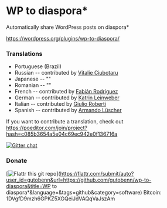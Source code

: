 WP to diaspora*
=====================

Automatically share WordPress posts on diaspora*

https://wordpress.org/plugins/wp-to-diaspora/

### Translations
- Portuguese (Brazil)
- Russian -- contributed by [Vitalie Ciubotaru](http://ciubotaru.tk)
- Japanese -- ""
- Romanian -- ""
- French -- contributed by [Fabián Rodriguez](http://fabianrodriguez.com)
- German -- contributed by [Katrin Leinweber](http://www.konscience.de)
- Italian -- contributed by [Giulio Roberti](http://www.viroproject.com)
- Spanish -- contributed by [Armando Lüscher](http://noplanman.ch)

If you want to contribute a translation, check out https://poeditor.com/join/project?hash=c085b3654a5e04c69ec942e0f136716a

[![Gitter chat](https://badges.gitter.im/gitterHQ/gitter.png)](https://gitter.im/gutobenn/wp-to-diaspora)

### Donate
[![Flattr this git repo](http://api.flattr.com/button/flattr-badge-large.png)](https://flattr.com/submit/auto?user_id=gutobenn&url=https://github.com/gutobenn/wp-to-diaspora&title=WP to diaspora*&language=&tags=github&category=software)
Bitcoin: 1DVgfD9mzh6GPKZ5XGQeiJdVAQqVaJszAm


